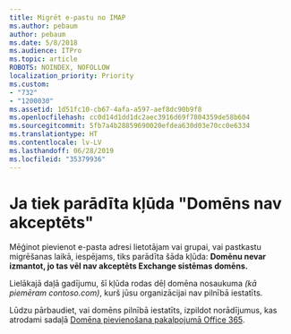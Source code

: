 ```yaml
---
title: Migrēt e-pastu no IMAP
ms.author: pebaum
author: pebaum
ms.date: 5/8/2018
ms.audience: ITPro
ms.topic: article
ROBOTS: NOINDEX, NOFOLLOW
localization_priority: Priority
ms.custom:
- "732"
- "1200030"
ms.assetid: 1d51fc10-cb67-4afa-a597-aef8dc90b9f8
ms.openlocfilehash: cc0d14d1dd1dc2aec3916d69f7804359de58b604
ms.sourcegitcommit: 5fb7a4b28859690020efdea630d03e70cc0e6334
ms.translationtype: HT
ms.contentlocale: lv-LV
ms.lasthandoff: 06/28/2019
ms.locfileid: "35379936"
---
```

# <a name="when-you-get-a-not-an-accepted-domain-error"></a>Ja tiek parādīta kļūda "Domēns nav akceptēts"

Mēģinot pievienot e-pasta adresi lietotājam vai grupai, vai pastkastu migrēšanas laikā, iespējams, tiks parādīta šāda kļūda: **Domēnu nevar izmantot, jo tas vēl nav akceptēts Exchange sistēmas domēns.**
  
Lielākajā daļā gadījumu, šī kļūda rodas dēļ domēna nosaukuma *(kā piemēram contoso.com)*, kurš jūsu organizācijai nav pilnībā iestatīts.
  
Lūdzu pārbaudiet, vai domēns pilnībā iestatīts, izpildot norādījumus, kas atrodami sadaļā [Domēna pievienošana pakalpojumā Office 365](https://support.office.com/article/6383f56d-3d09-4dcb-9b41-b5f5a5efd611).
  